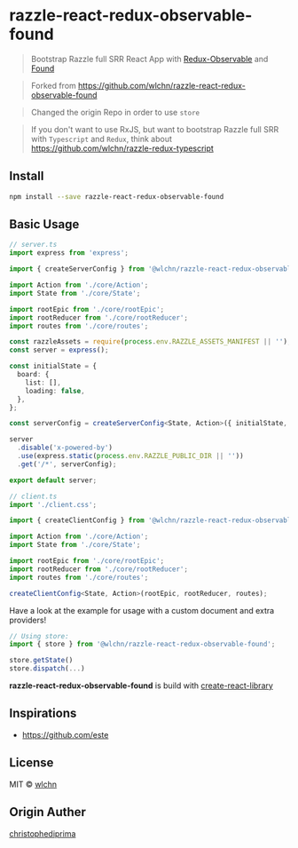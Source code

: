 # razzle-react-redux-observable-found

> Bootstrap Razzle full SRR React App with [Redux-Observable](https://redux-observable.js.org/) and [Found](https://github.com/4Catalyzer/found)

> Forked from https://github.com/wlchn/razzle-react-redux-observable-found

> Changed the origin Repo in order to use `store`

> If you don't want to use RxJS, but want to bootstrap Razzle full SRR with `Typescript` and `Redux`, think about https://github.com/wlchn/razzle-redux-typescript

## Install

```bash
npm install --save razzle-react-redux-observable-found
```

## Basic Usage

```ts
// server.ts
import express from 'express';

import { createServerConfig } from '@wlchn/razzle-react-redux-observable-found';

import Action from './core/Action';
import State from './core/State';

import rootEpic from './core/rootEpic';
import rootReducer from './core/rootReducer';
import routes from './core/routes';

const razzleAssets = require(process.env.RAZZLE_ASSETS_MANIFEST || '');
const server = express();

const initialState = {
  board: {
    list: [],
    loading: false,
  },
};

const serverConfig = createServerConfig<State, Action>({ initialState, razzleAssets, rootEpic, rootReducer, routes });

server
  .disable('x-powered-by')
  .use(express.static(process.env.RAZZLE_PUBLIC_DIR || ''))
  .get('/*', serverConfig);

export default server;
```

```ts
// client.ts
import './client.css';

import { createClientConfig } from '@wlchn/razzle-react-redux-observable-found';

import Action from './core/Action';
import State from './core/State';

import rootEpic from './core/rootEpic';
import rootReducer from './core/rootReducer';
import routes from './core/routes';

createClientConfig<State, Action>(rootEpic, rootReducer, routes);
```

Have a look at the example for usage with a custom document and extra providers!


```ts
// Using store:
import { store } from '@wlchn/razzle-react-redux-observable-found';

store.getState()
store.dispatch(...)
```

**razzle-react-redux-observable-found** is build with [create-react-library](https://github.com/transitive-bullshit/create-react-library)

## Inspirations

- https://github.com/este

## License

MIT © [wlchn](https://github.com/wlchn)

## Origin Auther

[christophediprima](https://github.com/christophediprima)
